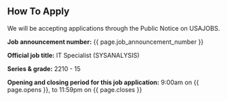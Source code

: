 ## How To Apply

We will be accepting applications through the Public Notice on USAJOBS.

**Job announcement number:** {{ page.job_announcement_number }}

**Official job title:** IT Specialist (SYSANALYSIS)

**Series & grade:** 2210 - 15

**Opening and closing period for this job application:** 9:00am on {{ page.opens }}, to 11:59pm on {{ page.closes }}